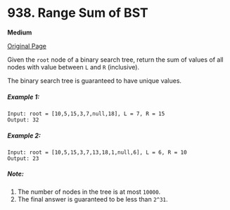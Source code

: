 # 938. Range Sum of BST

**Medium**

[Original Page](https://leetcode.com/problems/range-sum-of-bst/)

Given the `root` node of a binary search tree, return the sum of values of all nodes with value between `L` and `R` (inclusive).

The binary search tree is guaranteed to have unique values.

##### Example 1:
```
Input: root = [10,5,15,3,7,null,18], L = 7, R = 15
Output: 32
```

##### Example 2: 
```
Input: root = [10,5,15,3,7,13,18,1,null,6], L = 6, R = 10
Output: 23
```

##### Note:
1. The number of nodes in the tree is at most `10000`.
2. The final answer is guaranteed to be less than `2^31`.
